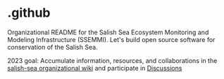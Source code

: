 # .github
Organizational README for the Salish Sea Ecosystem Monitoring and Modeling Infrastructure (SSEMMI). Let's build open source software for conservation of the Salish Sea.

2023 goal: Accumulate information, resources, and collaborations in the [salish-sea organizational wiki](https://github.com/salish-sea/.github/wiki) and participate in [Discussions](https://github.com/orgs/salish-sea/discussions)

